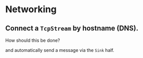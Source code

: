 # Networking

## Connect a `TcpStream` by hostname (DNS).

How should this be done?

and automatically send a message via the `Sink` half.